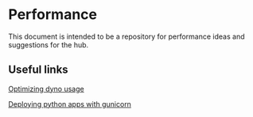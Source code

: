 # Performance

This document is intended to be a repository for performance ideas and suggestions for the hub.

## Useful links

[Optimizing dyno usage](https://devcenter.heroku.com/articles/optimizing-dyno-usage)

[Deploying python apps with gunicorn](https://devcenter.heroku.com/articles/python-gunicorn)

